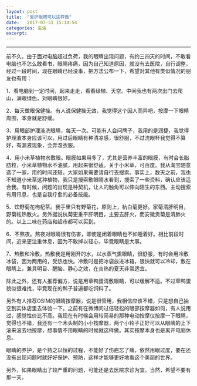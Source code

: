 ```yaml
---
layout: post
title:  "爱护眼睛可以这样做"
date:   2017-07-31 15:14:54
categories: 生活
excerpt: 
---
```


---

前不久，由于面对电脑超过负荷，我的眼睛出现问题，有约三四天的时间，不敢看电脑也不怎么敢看书，眼睛疼痛，因为自己知道原因，就没有去医院，自行调整，经过一段时间，现在眼睛已经没事，把方法公布一下，希望对其他有类似情况的朋友也有用：



1、看电脑到一定时间，起来走走，看看绿植、天空。中间我也有两次出门去爬山，满眼绿色，对眼睛很好。

2、每天做眼保健操。有人说保健操无效，我觉得这个因人而异吧，按摩一下眼睛周围，本身就是舒缓。

3、用眼部护理液洗眼睛，每天一次。可能有人会问牌子，我用的是润捷，我觉得护理液本身应该可以，用过后眼睛有种清凉感，很舒服，不过洗眼杯我觉得不算好，有漏液现象，会弄湿衣服。

4、用小米草植物水敷眼。眼膜如果用多了，尤其是营养丰富的眼膜，有时会长脂肪粒，小米草植物水不油腻，用起来很舒适。关于小米草，可百度。我从淘宝随意选了一家，用的时间还短，大家如果需要请自行去搜索。事实上，数天之前，我也不知道小米草这种植物，我只是搜索敷眼睛水看到，搜索了一些资料，确认应该适合我。有时候，问题的出现是种契机，让人的触角可以伸向陌生的东西。主动搜索有用讯息，也是自我疗愈的必备技能。

5、饮野菊花枸杞茶。我手里只有野菊花，原则上，杭白菊更好。家菊清肝明目，野菊祛热散火。另外据说杭菊更重平肝明目，主要去肝火，而安徽贡菊是清肺火的。以上二味在药店和超市都可以买到。

6、不熬夜。熬夜对眼睛很有伤害，即使是闭着眼睛也不如睡着好。相比前段时间，近来更注重休息，因为不敢掉以轻心，毕竟眼睛是大事。

7、热敷和冷敷。热敷我是用刚开的水，以水蒸气熏眼睛，很舒服，有时会用冷敷冰袋，因为两用的，受热也快。冷敷时是把冰袋放进冰箱，很快就可以冷却，敷在眼睛上，兼具明目、醒脑、静心之效，在炎热的夏天非常适宜。



除此之外，还有人推荐偏方，说是用草鸭蛋清敷眼睛，可以缓解不适。不过草鸭蛋貌似很难找，毕竟现在的鸭子普遍都吃饲料了。



另外有人推荐OSIM的眼睛按摩器，说是很管用，我相信应该不错，只是想自己抽空到实体店里去体验一下。之前有在微博问过倍轻松的眼部按摩器如何，有人说用过，感觉性价比不高。我现在有时候会用较简易的那种电动按摩仪按摩一下眼睛，觉得也不错，我还有一个木头制的小小按摩器，两个小轮子正好可以从眼睛的上下滚来滚去地按摩，想事情不用眼睛的时候就这样做。其实按摩本身也是离开电脑休息。



眼睛的养护，是个持之以恒的过程，不能好了伤疤忘了痛，依然用眼过度，要在还没有出现问题时就好好保护、预防，这样才能够更好地看这个美丽的世界。



另外，如果眼睛出了较严重的问题，可能还是去医院求诊为宜。当然，希望不要有那一天。






